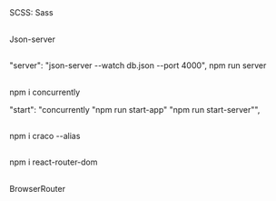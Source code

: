 ##
SCSS: Sass
##
Json-server
##
"server": "json-server --watch db.json --port 4000",
npm run server
##
npm i concurrently

"start": "concurrently \"npm run start-app\" \"npm run start-server\"",
##
npm i craco
--alias
##
npm i react-router-dom
##
BrowserRouter
##
##
##
##
##
##
##
##
##
##
##
##
##
##
##
##
##
##
##
##
##
##
##
##
##
##
##
##
##
##
##
##
##
##
##
##
##
##
##
##
##
##
##
##
##
##
##
##
##
##
##
##
##
##
##
##
##
##
##
##
##
##
##
##
##
##
##
##
##
##
##
